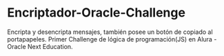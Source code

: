 # Encriptador-Oracle-Challenge
 Encripta y desencripta mensajes, también posee un botón de copiado al portapapeles. Primer Challenge de lógica de programación(JS) en Alura - Oracle Next Education.
